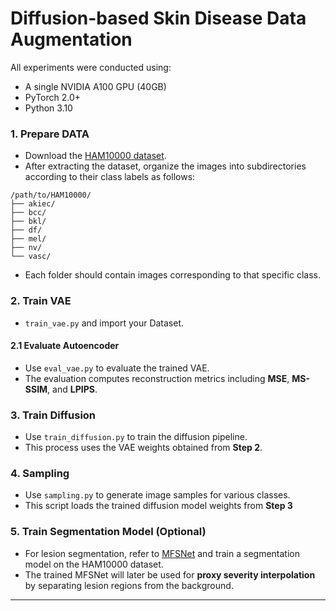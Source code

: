 # Diffusion-based Skin Disease Data Augmentation

All experiments were conducted using:
- A single NVIDIA A100 GPU (40GB)
- PyTorch 2.0+
- Python 3.10


### 1. Prepare DATA
- Download the [HAM10000 dataset](https://doi.org/10.1038/sdata.2018.161).
- After extracting the dataset, organize the images into subdirectories according to their class labels as follows:
```
/path/to/HAM10000/
├── akiec/
├── bcc/
├── bkl/
├── df/
├── mel/
├── nv/
└── vasc/
```
- Each folder should contain images corresponding to that specific class.


### 2. Train VAE
- `train_vae.py` and import your Dataset.

#### 2.1 Evaluate Autoencoder
- Use `eval_vae.py` to evaluate the trained VAE.
- The evaluation computes reconstruction metrics including **MSE**, **MS-SSIM**, and **LPIPS**.

### 3. Train Diffusion
- Use `train_diffusion.py` to train the diffusion pipeline.
- This process uses the VAE weights obtained from **Step 2**.

### 4. Sampling
- Use `sampling.py` to generate image samples for various classes.
- This script loads the trained diffusion model weights from **Step 3**

### 5. Train Segmentation Model (Optional)

- For lesion segmentation, refer to [MFSNet](https://github.com/Rohit-Kundu/MFSNet) and train a segmentation model on the HAM10000 dataset.
- The trained MFSNet will later be used for **proxy severity interpolation** by separating lesion regions from the background.


---